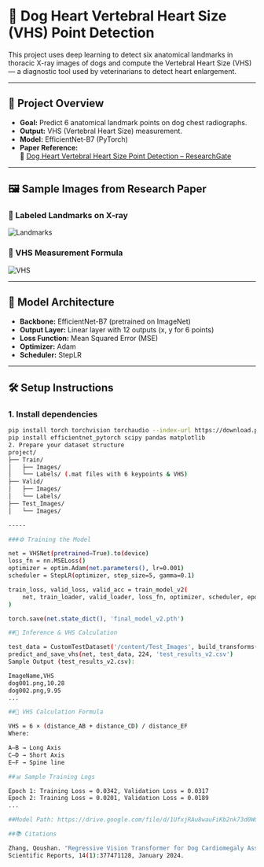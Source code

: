 
# 🐶 Dog Heart Vertebral Heart Size (VHS) Point Detection

This project uses deep learning to detect six anatomical landmarks in thoracic X-ray images of dogs and compute the Vertebral Heart Size (VHS) — a diagnostic tool used by veterinarians to detect heart enlargement.

---

## 🚀 Project Overview

- **Goal:** Predict 6 anatomical landmark points on dog chest radiographs.
- **Output:** VHS (Vertebral Heart Size) measurement.
- **Model:** EfficientNet-B7 (PyTorch)
- **Paper Reference:**  
  📄 [Dog Heart Vertebral Heart Size Point Detection – ResearchGate](https://www.researchgate.net/publication/386466350_Dog_Heart_Vertebral_Heart_Size_Point_Detection?_sg%5B0%5D=OrCVNRDrbmyN9tqS8Zwo7Exip9uFbx06tDR5yn9_v1d6iiuTjipZK-9weYC6nvZOc2g_m9slMksIroH8Rdl8ckme7kqOowM3rDb6agZN.f0Sy46_DiHovuNPWqEPxEH5Br9H1o10f9db91iLIzpkZSrzwKBP_9Xj8u73cl5z2fpa1awtczogHLm9duMf_ZA&_tp=eyJjb250ZXh0Ijp7ImZpcnN0UGFnZSI6ImhvbWUiLCJwYWdlIjoicHJvZmlsZSIsInByZXZpb3VzUGFnZSI6InByb2ZpbGUiLCJwb3NpdGlvbiI6InBhZ2VDb250ZW50In19)

---

## 🖼️ Sample Images from Research Paper

### 📌 Labeled Landmarks on X-ray

![Landmarks](https://www.researchgate.net/profile/Vikash-Kumar-Singh/publication/386466350/figure/fig2/AS:1269537482637315@1651310069224/Labeled-landmarks-on-dog-thoracic-radiograph-used-to-calculate-VHS.png)

### 📏 VHS Measurement Formula

![VHS](https://www.researchgate.net/profile/Vikash-Kumar-Singh/publication/386466350/figure/fig1/AS:1269537482637312@1651310069218/Vertebral-Heart-Size-VHS-Calculation-Method-6-key-points-are-marked-A-B-C-D-E-F.png)

---

## 🧠 Model Architecture

- **Backbone:** EfficientNet-B7 (pretrained on ImageNet)
- **Output Layer:** Linear layer with 12 outputs (x, y for 6 points)
- **Loss Function:** Mean Squared Error (MSE)
- **Optimizer:** Adam
- **Scheduler:** StepLR

---

## 🛠️ Setup Instructions

### 1. Install dependencies

```bash
pip install torch torchvision torchaudio --index-url https://download.pytorch.org/whl/cu118
pip install efficientnet_pytorch scipy pandas matplotlib
2. Prepare your dataset structure
project/
├── Train/
│   ├── Images/
│   └── Labels/ (.mat files with 6 keypoints & VHS)
├── Valid/
│   ├── Images/
│   └── Labels/
├── Test_Images/
│   └── Images/

-----

###⚙️ Training the Model

net = VHSNet(pretrained=True).to(device)
loss_fn = nn.MSELoss()
optimizer = optim.Adam(net.parameters(), lr=0.001)
scheduler = StepLR(optimizer, step_size=5, gamma=0.1)

train_loss, valid_loss, valid_acc = train_model_v2(
    net, train_loader, valid_loader, loss_fn, optimizer, scheduler, epochs=100
)

torch.save(net.state_dict(), 'final_model_v2.pth')

##🧪 Inference & VHS Calculation

test_data = CustomTestDataset('/content/Test_Images', build_transforms(224))
predict_and_save_vhs(net, test_data, 224, 'test_results_v2.csv')
Sample Output (test_results_v2.csv):

ImageName,VHS
dog001.png,10.28
dog002.png,9.95
...

##🧮 VHS Calculation Formula

VHS = 6 × (distance_AB + distance_CD) / distance_EF
Where:

A–B → Long Axis
C–D → Short Axis
E–F → Spine line

##📊 Sample Training Logs

Epoch 1: Training Loss = 0.0342, Validation Loss = 0.0317
Epoch 2: Training Loss = 0.0201, Validation Loss = 0.0189
...

##Model Path: https://drive.google.com/file/d/1UfxjRAu8wauFiKb2nk73d0WOdPVToHcA/view?usp=share_link

##📚 Citations

Zhang, Qoushan. "Regressive Vision Transformer for Dog Cardiomegaly Assessment."
Scientific Reports, 14(1):377471128, January 2024.
